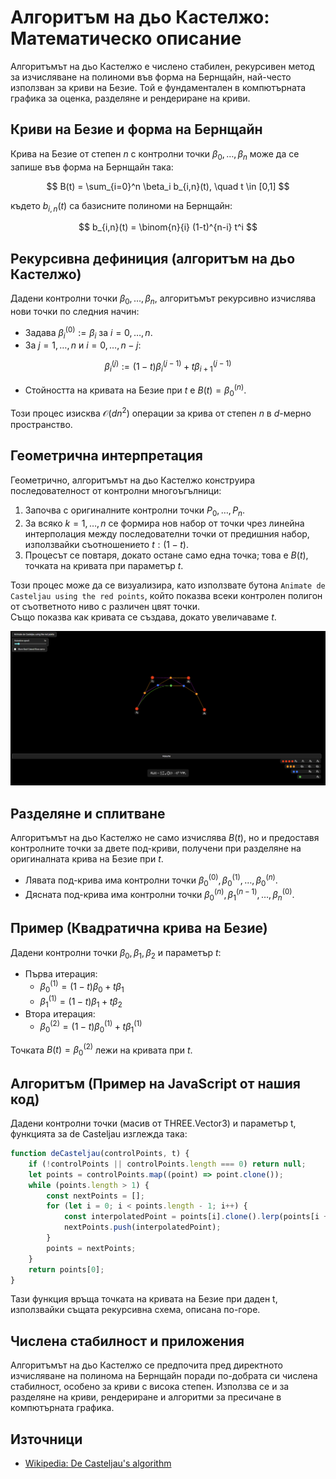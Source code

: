 # Алгоритъм на дьо Кастелжо: Математическо описание

Алгоритъмът на дьо Кастелжо е числено стабилен, рекурсивен метод за изчисляване на полиноми във форма на Бернщайн, най-често използван за криви на Безие. Той е фундаментален в компютърната графика за оценка, разделяне и рендериране на криви.

## Криви на Безие и форма на Бернщайн
Крива на Безие от степен $n$ с контролни точки $\beta_0, \ldots, \beta_n$ може да се запише във форма на Бернщайн така:

$$
B(t) = \sum_{i=0}^n \beta_i b_{i,n}(t), \quad t \in [0,1]
$$

където $b_{i,n}(t)$ са базисните полиноми на Бернщайн:

$$
b_{i,n}(t) = \binom{n}{i} (1-t)^{n-i} t^i
$$

## Рекурсивна дефиниция (алгоритъм на дьо Кастелжо)
Дадени контролни точки $\beta_0, \ldots, \beta_n$, алгоритъмът рекурсивно изчислява нови точки по следния начин:

- Задава $\beta_i^{(0)} := \beta_i$ за $i = 0, \ldots, n$.
- За $j = 1, \ldots, n$ и $i = 0, \ldots, n-j$:

$$
\beta_i^{(j)} := (1-t) \beta_i^{(j-1)} + t \beta_{i+1}^{(j-1)}
$$

- Стойността на кривата на Безие при $t$ е $B(t) = \beta_0^{(n)}$.

Този процес изисква $\mathcal{O}(d n^2)$ операции за крива от степен $n$ в $d$-мерно пространство.

## Геометрична интерпретация
Геометрично, алгоритъмът на дьо Кастелжо конструира последователност от контролни многоъгълници:

1. Започва с оригиналните контролни точки $P_0, \ldots, P_n$.
2. За всяко $k = 1, \ldots, n$ се формира нов набор от точки чрез линейна интерполация между последователни точки от предишния набор, използвайки съотношението $t : (1-t)$.
3. Процесът се повтаря, докато остане само една точка; това е $B(t)$, точката на кривата при параметър $t$.

Този процес може да се визуализира, като използвате бутона `Animate de Casteljau using the red points`, който показва всеки контролен полигон от съответното ниво с различен цвят точки. <br>
Също показва как кривата се създава, докато увеличаваме $t$.

![Визуализация на алгоритъма на дьо Кастелжо](../img/de_casteljau_paused.png)

## Разделяне и сплитване
Алгоритъмът на дьо Кастелжо не само изчислява $B(t)$, но и предоставя контролните точки за двете под-криви, получени при разделяне на оригиналната крива на Безие при $t$.

- Лявата под-крива има контролни точки $\beta_0^{(0)}, \beta_0^{(1)}, \ldots, \beta_0^{(n)}$.
- Дясната под-крива има контролни точки $\beta_0^{(n)}, \beta_1^{(n-1)}, \ldots, \beta_n^{(0)}$.

## Пример (Квадратична крива на Безие)
Дадени контролни точки $\beta_0, \beta_1, \beta_2$ и параметър $t$:

- Първа итерация:
  - $\beta_0^{(1)} = (1-t)\beta_0 + t\beta_1$
  - $\beta_1^{(1)} = (1-t)\beta_1 + t\beta_2$
- Втора итерация:
  - $\beta_0^{(2)} = (1-t)\beta_0^{(1)} + t\beta_1^{(1)}$

Точката $B(t) = \beta_0^{(2)}$ лежи на кривата при $t$.

## Алгоритъм (Пример на JavaScript от нашия код)
Дадени контролни точки (масив от THREE.Vector3) и параметър t, функцията за de Casteljau изглежда така:

```js
function deCasteljau(controlPoints, t) {
    if (!controlPoints || controlPoints.length === 0) return null;
    let points = controlPoints.map((point) => point.clone());
    while (points.length > 1) {
        const nextPoints = [];
        for (let i = 0; i < points.length - 1; i++) {
            const interpolatedPoint = points[i].clone().lerp(points[i + 1], t);
            nextPoints.push(interpolatedPoint);
        }
        points = nextPoints;
    }
    return points[0];
}
```

Тази функция връща точката на кривата на Безие при даден t, използвайки същата рекурсивна схема, описана по-горе.

## Числена стабилност и приложения
Алгоритъмът на дьо Кастелжо се предпочита пред директното изчисляване на полинома на Бернщайн поради по-добрата си числена стабилност, особено за криви с висока степен. Използва се и за разделяне на криви, рендериране и алгоритми за пресичане в компютърната графика.

## Източници
- [Wikipedia: De Casteljau's algorithm](https://en.wikipedia.org/wiki/De_Casteljau%27s_algorithm)
